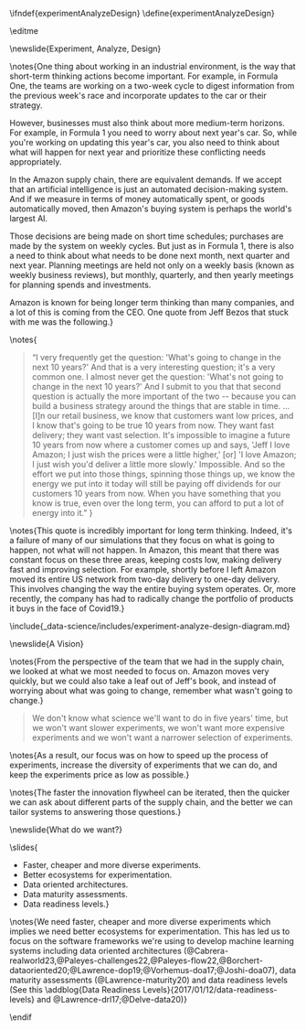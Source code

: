 \ifndef{experimentAnalyzeDesign}
\define{experimentAnalyzeDesign}

\editme

\newslide{Experiment, Analyze, Design}

\notes{One thing about working in an industrial environment, is the way that short-term thinking actions become important. For example, in Formula One, the teams are working on a two-week cycle to digest information from the previous week's race and incorporate updates to the car or their strategy. 

However, businesses must also think about more medium-term horizons. For example, in Formula 1 you need to worry about next year's car. So, while you're working on updating this year's car, you also need to think about what will happen for next year and prioritize these conflicting needs appropriately. 

In the Amazon supply chain, there are equivalent demands. If we accept that an artificial intelligence is just an automated decision-making system. And if we measure in terms of money automatically spent, or goods automatically moved, then Amazon's buying system is perhaps the world's largest AI.

Those decisions are being made on short time schedules; purchases are made by the system on weekly cycles. But just as in Formula 1, there is also a need to think about what needs to be done next month, next quarter and next year. Planning meetings are held not only on a weekly basis (known as weekly business reviews), but monthly, quarterly, and then yearly meetings for planning spends and investments.

Amazon is known for being longer term thinking than many companies, and a lot of this is coming from the CEO. One quote from Jeff Bezos that stuck with me was the following.}

\notes{
> “I very frequently get the question: 'What's going to change in the next 10 years?' And that is a very interesting question; it's a very common one. I almost never get the question: 'What's not going to change in the next 10 years?' And I submit to you that that second question is actually the more important of the two -- because you can build a business strategy around the things that are stable in time. ... [I]n our retail business, we know that customers want low prices, and I know that's going to be true 10 years from now. They want fast delivery; they want vast selection. It's impossible to imagine a future 10 years from now where a customer comes up and says, 'Jeff I love Amazon; I just wish the prices were a little higher,' [or] 'I love Amazon; I just wish you'd deliver a little more slowly.' Impossible. And so the effort we put into those things, spinning those things up, we know the energy we put into it today will still be paying off dividends for our customers 10 years from now. When you have something that you know is true, even over the long term, you can afford to put a lot of energy into it.”
}

\notes{This quote is incredibly important for long term thinking. Indeed, it's a failure of many of our simulations that they focus on what is going to happen, not what will not happen. In Amazon, this meant that there was constant focus on these three areas, keeping costs low, making delivery fast and improving selection. For example, shortly before I left Amazon moved its entire US network from two-day delivery to one-day delivery. This involves changing the way the entire buying system operates. Or, more recently, the company has had to radically change the portfolio of products it buys in the face of Covid19.}

<!--These challenges are not just there for Amazon and Formula 1. In Sheffield, we worked closely with a Chesterfield based company called Fusion Group. They make joints that fuse PTFE pipes together. These pipes are used for transporting both water and gas. Their founder, Eric Bridgstock, was an engineer who introduced PTFE piping to the UK when working for DuPont. Eric set up Fusion group to manufacture the fusion fittings. Because PTFE pipes carry water or gas at high pressure, when these fittings fail significant damage can occur. When these fittings were originally installed in the early 1980s, the job was done by a specialist, but nowadays the pipe weld is compelted by the same team that digs the hole. While costs have come down, the number of PTFE weld failures went up. Eric's company focussed on new systems for auto-->

\include{_data-science/includes/experiment-analyze-design-diagram.md}

\newslide{A Vision}

\notes{From the perspective of the team that we had in the supply chain, we looked at what we most needed to focus on. Amazon moves very quickly, but we could also take a leaf out of Jeff's book, and instead of worrying about what was going to change, remember what wasn't going to change.}

> We don't know what science we'll want to do in five years' time, but we won't want slower experiments, we won't want more expensive experiments and we won't want a narrower selection of experiments.

\notes{As a result, our focus was on how to speed up the process of experiments, increase the diversity of experiments that we can do, and keep the experiments price as low as possible.}

\notes{The faster the innovation flywheel can be iterated, then the quicker we can ask about different parts of the supply chain, and the better we can tailor systems to answering those questions.}

\newslide{What do we want?}

\slides{
* Faster, cheaper and more diverse experiments.
* Better ecosystems for experimentation.
* Data oriented architectures.
* Data maturity assessments.
* Data readiness levels.}

\notes{We need faster, cheaper and more diverse experiments which implies we need better ecosystems for experimentation. This has led us to focus on the software frameworks we're using to develop machine learning systems including data oriented architectures (@Cabrera-realworld23,@Paleyes-challenges22,@Paleyes-flow22,@Borchert-dataoriented20;@Lawrence-dop19;@Vorhemus-doa17;@Joshi-doa07), data maturity assessments (@Lawrence-maturity20) and data readiness levels (See this \addblog{Data Readiness Levels}{2017/01/12/data-readiness-levels} and @Lawrence-drl17;@Delve-data20)}


\endif
